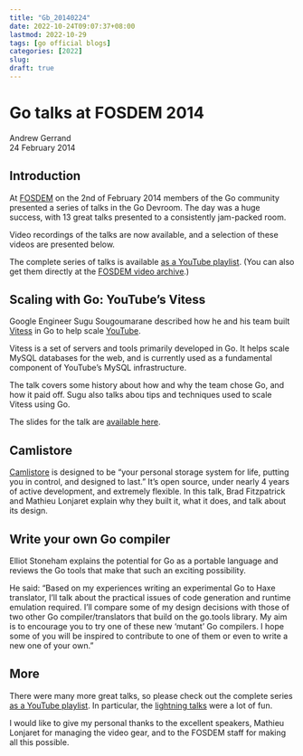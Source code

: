 ```yaml
---
title: "Gb_20140224"
date: 2022-10-24T09:07:37+08:00
lastmod: 2022-10-29
tags: [go official blogs]
categories: [2022]
slug:
draft: true
---
```


# Go talks at FOSDEM 2014

Andrew Gerrand  
24 February 2014

## Introduction

At [FOSDEM](http://fosdem.org/) on the 2nd of February 2014 members of the Go community presented a series of talks in the Go Devroom. The day was a huge success, with 13 great talks presented to a consistently jam-packed room.

Video recordings of the talks are now available, and a selection of these videos are presented below.

The complete series of talks is available [as a YouTube playlist](http://www.youtube.com/playlist?list=PLtLJO5JKE5YDKG4WcaNts3IVZqhDmmuBH). (You can also get them directly at the [FOSDEM video archive](http://video.fosdem.org/2014/K4601/Sunday/).)

## Scaling with Go: YouTube’s Vitess

Google Engineer Sugu Sougoumarane described how he and his team built [Vitess](https://github.com/youtube/vitess) in Go to help scale [YouTube](https://youtube.com/).

Vitess is a set of servers and tools primarily developed in Go. It helps scale MySQL databases for the web, and is currently used as a fundamental component of YouTube’s MySQL infrastructure.

The talk covers some history about how and why the team chose Go, and how it paid off. Sugu also talks abou tips and techniques used to scale Vitess using Go.

The slides for the talk are [available here](https://github.com/youtube/vitess/blob/master/doc/Vitess2014.pdf?raw=true).

## Camlistore

[Camlistore](http://camlistore.org/) is designed to be “your personal storage system for life, putting you in control, and designed to last.” It’s open source, under nearly 4 years of active development, and extremely flexible. In this talk, Brad Fitzpatrick and Mathieu Lonjaret explain why they built it, what it does, and talk about its design.

## Write your own Go compiler

Elliot Stoneham explains the potential for Go as a portable language and reviews the Go tools that make that such an exciting possibility.

He said: “Based on my experiences writing an experimental Go to Haxe translator, I’ll talk about the practical issues of code generation and runtime emulation required. I’ll compare some of my design decisions with those of two other Go compiler/translators that build on the go.tools library. My aim is to encourage you to try one of these new ‘mutant’ Go compilers. I hope some of you will be inspired to contribute to one of them or even to write a new one of your own.”

## More

There were many more great talks, so please check out the complete series [as a YouTube playlist](http://www.youtube.com/playlist?list=PLtLJO5JKE5YDKG4WcaNts3IVZqhDmmuBH). In particular, the [lightning talks](http://www.youtube.com/watch?v=cwpI5ONWGxc&list=PLtLJO5JKE5YDKG4WcaNts3IVZqhDmmuBH&index=7) were a lot of fun.

I would like to give my personal thanks to the excellent speakers, Mathieu Lonjaret for managing the video gear, and to the FOSDEM staff for making all this possible.